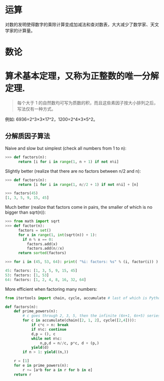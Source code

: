 # 运算

对数的发明使得数字的乘除计算变成加减法和查对数表，大大减少了数学家、天文学家的计算量。

# 数论

# 算术基本定理，又称为正整数的唯一分解定理.

> 每个大于 1 的自然数均可写为质数的积，而且这些素因子按大小排列之后，写法仅有一种方式。

例如: 6936=2^3×3×17^2，1200=2^4×3×5^2。

## 分解质因子算法
Naive and slow but simplest (check all numbers from 1 to n):
```python
>>> def factors(n):
      return [i for i in range(1, n + 1) if not n%i]
```

Slightly better (realize that there are no factors between n/2 and n):
```python
>>> def factors(n):
      return [i for i in range(1, n//2 + 1) if not n%i] + [n]

>>> factors(45)
[1, 3, 5, 9, 15, 45]
```

Much better (realize that factors come in pairs, the smaller of which is no bigger than sqrt(n)):
```python
>>> from math import sqrt
>>> def factor(n):
      factors = set()
      for x in range(1, int(sqrt(n)) + 1):
        if n % x == 0:
          factors.add(x)
          factors.add(n//x)
      return sorted(factors)

>>> for i in (45, 53, 64): print( "%i: factors: %s" % (i, factor(i)) )

45: factors: [1, 3, 5, 9, 15, 45]
53: factors: [1, 53]
64: factors: [1, 2, 4, 8, 16, 32, 64]
```

More efficient when factoring many numbers:
```python
from itertools import chain, cycle, accumulate # last of which is Python 3 only

def factors(n):
    def prime_powers(n):
        # c goes through 2, 3, 5, then the infinite (6n+1, 6n+5) series
        for c in accumulate(chain([2, 1, 2], cycle([2,4]))):
            if c*c > n: break
            if n%c: continue
            d,p = (), c
            while not n%c:
                n,p,d = n//c, p*c, d + (p,)
            yield(d)
        if n > 1: yield((n,))

    r = [1]
    for e in prime_powers(n):
        r += [a*b for a in r for b in e]
    return r
```
